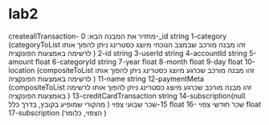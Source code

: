 # lab2
createallTransaction-
מחזיר את המבנה הבא:
0-_id   string
1-category   (categoryToList זהו מבנה מורכב שבמצב הנוכחי מיוצג כסטרינג ניתן להפוך אותו לרשימה באמצעות הפונקציה )
2-id   string
3-userId   string
4-accountId   string
5-amount   float
6-categoryId   string
7-year   float
8-month   float
9-day   float
10-location   (compositeToList זהו מבנה מורכב שכרגע מיוצג כסטרינג ניתן להפוך אותו לרשימה באמצעות הפונקציה )
11-name      string
12-paymentMeta    (compositeToList זהו מבנה מורכב שכרגע מיוצג כסטרינג ניתן להפוך אותו לרשימה באמצעות הפונקציה )
13-creditCardTransaction     string
14-subscription(null מהקורי שמופיע בקובץ, בדרך כלל )
15-שכר שבועי צפוי   float
16- שכר חודשי צפוי   float
17-subscription (הצפוי, כלומר )
